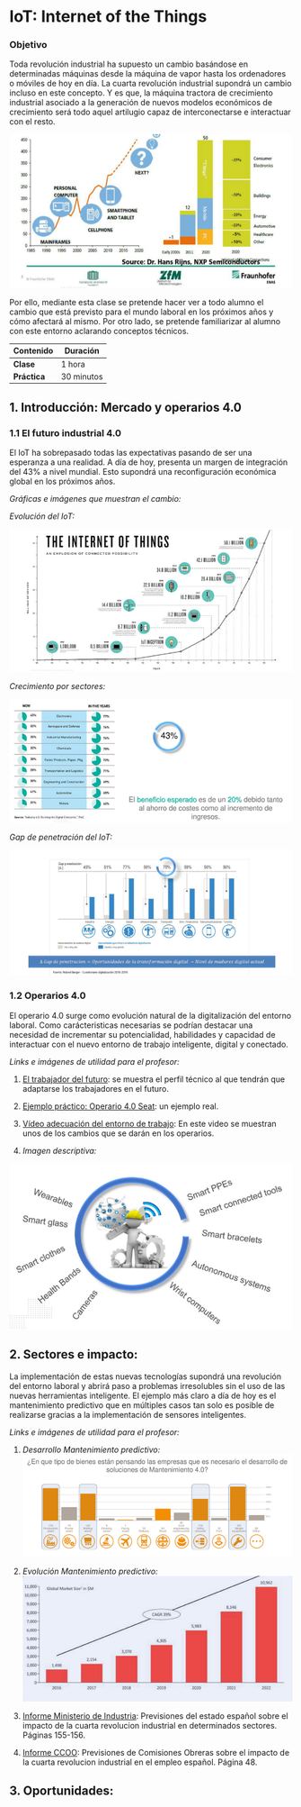 # IoT: Internet of the Things

### Objetivo

Toda revolución industrial ha supuesto un cambio basándose en determinadas máquinas desde la máquina de vapor hasta los ordenadores o móviles de hoy en día. La cuarta revolución industrial supondrá un cambio incluso en este concepto. Y es que, la máquina tractora de crecimiento industrial asociado a la generación de nuevos modelos económicos de crecimiento será todo aquel artilugio capaz de interconectarse e interactuar con el resto.

![alt text](IoT%20inicio.PNG)

Por ello, mediante esta clase se pretende hacer ver a todo alumno el cambio que está previsto para el mundo laboral en los próximos años y cómo afectará al mismo. Por otro lado, se pretende familiarizar al alumno con este entorno aclarando conceptos técnicos.

| Contenido | Duración |
| ----- | ----- |
| **Clase** | 1 hora |
| **Práctica** | 30 minutos |

## 1.	Introducción: Mercado y operarios 4.0
### 1.1 El futuro industrial 4.0

El IoT ha sobrepasado todas las expectativas pasando de ser una esperanza a una realidad. A día de hoy, presenta un margen de integración del 43% a nivel mundial. Esto supondrá una reconfiguración económica global en los próximos años.

*Gráficas e imágenes que muestran el cambio:*

*Evolución del IoT:*

![alt text](Crecimiento_IoT.PNG)

*Crecimiento por sectores:*

![alt text](Sectores_IoT.PNG)

*Gap de penetración del IoT:*

![alt text](Gap_de_Penetracion.PNG)

### 1.2	Operarios 4.0

El operario 4.0 surge como evolución natural de la digitalización del entorno laboral. Como carácteristicas necesarias se podrían destacar una necesidad de incrementar su potencialidad, habilidades y capacidad de interactuar con el nuevo entorno de trabajo inteligente, digital y conectado.

*Links e imágenes de utilidad para el profesor:*

1. [El trabajador del futuro](https://www.negociosennavarra.com/trabajador-del-futuro-la-industria-4-0/): se muestra el perfil técnico al que tendrán que adaptarse los trabajadores en el futuro.

2. [Ejemplo práctico: Operario 4.0 Seat](https://www.europapress.es/motor/coches-00640/noticia-seat-presenta-concepto-operario-conectado-ii-congreso-industria-conectada-40-20180926191128.html): un ejemplo real.

3. [Vídeo adecuación del entorno de trabajo](https://www.youtube.com/watch?time_continue=50&v=mBNBELPMuXU): En este video se muestran unos de los cambios que se darán en los operarios.

4. *Imagen descriptiva:*

![alt text](Herramientas_Operarios_4.0.PNG)

## 2. Sectores e impacto:

La implementación de estas nuevas tecnologías supondrá una revolución del entorno laboral y abrirá paso a problemas irresolubles sin el uso de las nuevas herramientas inteligente. El ejemplo más claro a día de hoy es el mantenimiento predictivo que en múltiples casos tan solo es posible de realizarse gracias a la implementación de sensores inteligentes.

*Links e imágenes de utilidad para el profesor:*

1. *Desarrollo Mantenimiento predictivo:*
![alt text](Mantenimiento_Predictivo.PNG)

2. *Evolución Mantenimiento predictivo:*
![alt text](Evolucion_mantenimiento_predictivo.PNG)

3. [Informe Ministerio de Industria](https://www.mincotur.gob.es/Publicaciones/Publicacionesperiodicas/EconomiaIndustrial/RevistaEconomiaIndustrial/406/BLANCO,%20FONTRODONA%20Y%20POVEDA.pdf): Previsiones del estado español sobre el impacto de la cuarta revolucion industrial en determinados sectores. Páginas 155-156.

4. [Informe CCOO](http://www.industria.ccoo.es/4290fc51a3697f785ba14fce86528e10000060.pdf): Previsiones de Comisiones Obreras sobre el impacto de la cuarta revolucion industrial en el empleo español. Página 48.


## 3. Oportunidades:

